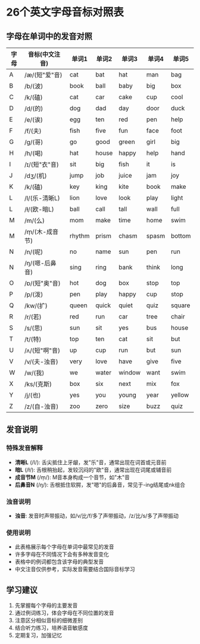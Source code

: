 # 26个英文字母音标对照表

## 字母在单词中的发音对照

| 字母 | 音标(中文注音) | 单词1 | 单词2 | 单词3 | 单词4 | 单词5 |
|------|----------------|-------|-------|-------|-------|-------|
| A | /æ/(短"爱"音) | cat | bat | hat | man | bag |
| B | /b/(波) | book | ball | baby | big | box |
| C | /k/(磕) | cat | car | cake | cup | cool |
| D | /d/(的) | dog | dad | day | door | duck |
| E | /e/(诶) | egg | ten | red | pen | help |
| F | /f/(夫) | fish | five | fun | face | foot |
| G | /g/(哥) | go | good | green | girl | big |
| H | /h/(喝) | hat | house | happy | help | hand |
| I | /ɪ/(短"衣"音) | sit | big | fish | it | is |
| J | /dʒ/(机) | jump | job | juice | jam | joy |
| K | /k/(磕) | key | king | kite | book | make |
| L | /l/(乐-清晰L) | lion | love | look | play | light |
| L | /ɫ/(欧-暗L) | ball | call | tall | wall | full |
| M | /m/(么) | mom | make | time | home | swim |
| M | /m̩/(木-成音节) | rhythm | prism | chasm | spasm | bottom |
| N | /n/(呢) | no | name | sun | pen | run |
| N | /ŋ/(嗯-后鼻音) | sing | ring | bank | think | long |
| O | /ɒ/(短"奥"音) | hot | dog | box | stop | top |
| P | /p/(泼) | pen | play | happy | cup | stop |
| Q | /kw/(扩) | queen | quick | quiet | quiz | square |
| R | /r/(若) | red | run | car | tree | chair |
| S | /s/(思) | sun | sit | yes | bus | house |
| T | /t/(特) | top | ten | cat | sit | but |
| U | /ʌ/(短"啊"音) | up | cup | run | but | sun |
| V | /v/(夫-浊音) | very | love | have | give | five |
| W | /w/(我) | we | water | window | want | swim |
| X | /ks/(克斯) | box | six | next | mix | fox |
| Y | /j/(也) | yes | you | young | year | yellow |
| Z | /z/(自-浊音) | zoo | zero | size | buzz | quiz |

## 发音说明

### 特殊发音解释
- **清晰L** (/l/): 舌尖抵住上牙龈，发"乐"音，通常出现在词首或元音前
- **暗L** (/ɫ/): 舌根稍抬起，发较沉闷的"欧"音，通常出现在词尾或辅音前
- **成音节M** (/m̩/): M音本身构成一个音节，如"木"音
- **后鼻音N** (/ŋ/): 舌根抵住软腭，发"嗯"的后鼻音，常见于-ing结尾或nk组合

### 浊音说明
- **浊音**: 发音时声带振动，如/v/比/f/多了声带振动，/z/比/s/多了声带振动

### 使用说明
- 此表格展示每个字母在单词中最常见的发音
- 许多字母在不同情况下会有多种发音变化
- 表格中的例词都包含该字母的典型发音
- 中文注音仅供参考，实际发音需要结合国际音标学习

## 学习建议
1. 先掌握每个字母的主要发音
2. 通过例词练习，体会字母在不同位置的发音
3. 注意区分相似音标的细微差别
4. 结合听力练习，培养语音敏感度
5. 定期复习，加强记忆
